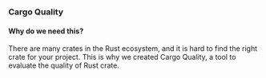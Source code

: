 ### Cargo Quality

#### Why do we need this?

There are many crates in the Rust ecosystem, and it is hard to find the right crate for your project. This is why we created Cargo Quality, a tool to evaluate the quality of Rust crate.